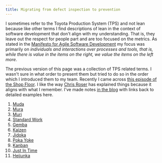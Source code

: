 ```yaml
---
title: Migrating from defect inspection to prevention
---
```


I sometimes refer to the Toyota Production System (TPS) and not lean because like other terms I find descriptions of lean in the context of software development that don't align with my understanding. 
That is, they leave out the respect for people part and are too focused on the metrics. 
As stated in the [Manifesto for Agile Software Development][1] my focus was primarily on *individuals and interactions over processes and tools, that is, while there is value in the items on the right, we value the items on the left more*.

The previous version of this page was a collection of TPS related terms.
I wasn't sure in what order to present them but tried to do so in the order which I introduced them to my team.
Recently I came across [this episode of the Shop Floor][2].
I like the way [Chris Roser][3] has explained things because it aligns with what I remember.
I've made notes [in the blog][4] with links back to detailed examples here.

1. [Muda][5]
2. [Mura][6]
3. [Muri][7]
4. [Standard Work][8]
5. [Gemba][9]
6. [Kaizen][10]
7. [Jidoka][11]
8. [Poka Yoke][12]
9. [Kanban][13]
10. [Just In Time][14]
11. [Heijunka][15]

[1]: https://agilemanifesto.org/
[2]: https://open.spotify.com/episode/14Nbr9nPnIhBYsYlXJY3xI
[3]: https://www.allaboutlean.com/christoph-roser/
[4]: /sheepdogblog/shop-floor/2025/07/24/creating-pull-in-your-factory
[5]: Muda
[6]: Mura
[7]: Muri
[8]: Standardized%20Work
[9]: Gemba
[10]: Kaizen
[11]: Jidoka
[12]: Poka%20Yoke
[13]: Kanban
[14]: Just%20In%20Time
[15]: Heijunka